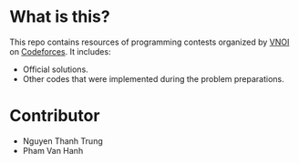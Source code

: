# What is this?

This repo contains resources of programming contests organized by [VNOI](https://www.facebook.com/groups/163215593699283) on [Codeforces](http://codeforces.com/). It includes:

- Official solutions.
- Other codes that were implemented during the problem preparations.


# Contributor

- Nguyen Thanh Trung
- Pham Van Hanh
